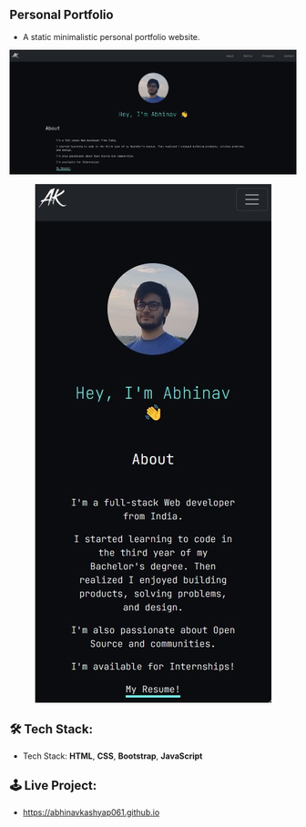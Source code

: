 <!-- INTRO TO PROJECT -->
## Personal Portfolio
- A static minimalistic personal portfolio website.
<img src="https://github.com/abhinavkashyap061/abhinavkashyap061.github.io/blob/main/readme-assets/desktop-version.jpg?raw=true" alt="desktop view">
<p align="center">
    <img src="https://github.com/abhinavkashyap061/abhinavkashyap061.github.io/blob/main/readme-assets/mobile-version.jpg?raw=true" alt="mobile view">
</p>

<!-- TECH STACK -->
## 🛠 Tech Stack:
- Tech Stack: **HTML**, **CSS**, **Bootstrap**, **JavaScript**

<!-- LIVE PROJECT -->
## 🕹 Live Project:
- https://abhinavkashyap061.github.io

